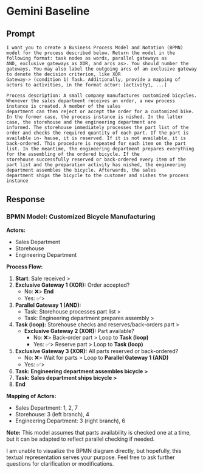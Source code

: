 # Gemini Baseline

## Prompt 

    I want you to create a Business Process Model and Notation (BPMN) model for the process described below. Return the model in the following format: task nodes as words, parallel gateways as 
    AND, exclusive gateways as XOR, and arcs as>. You should number the gateways. You may also label the outgoing arcs of an exclusive gateway to denote the decision criterion, like XOR 
    Gateway-> (condition 1) Task. Additionally, provide a mapping of actors to activities, in the format actor: [activity1, ...]

    Process description: A small company manufactures customized bicycles. Whenever the sales department receives an order, a new process instance is created. A member of the sales 
    department can then reject or accept the order for a customized bike. In the former case, the process instance is nished. In the latter case, the storehouse and the engineering department are 
    informed. The storehouse immediately processes the part list of the order and checks the required quantity of each part. If the part is available in- hause, it is reserved. If it is not available, it is 
    back-ordered. This procedure is repeated for each item on the part list. In the meantime, the engineering department prepares everything for the assembling of the ordered bicycle. If the 
    storehouse successfully reserved or back-ordered every item of the part list and the preparation activity has nished, the engineering department assembles the bicycle. Afterwards, the sales 
    department ships the bicycle to the customer and nishes the process instance

## Response
### BPMN Model: Customized Bicycle Manufacturing

**Actors:**

* Sales Department
* Storehouse
* Engineering Department

**Process Flow:**

1. **Start**: Sale received >
2. **Exclusive Gateway 1 (XOR):** Order accepted?
    * No: ❌> **End**
    * Yes: ✅>
3. **Parallel Gateway 1 (AND):**
    * Task: Storehouse processes part list >
    * Task: Engineering department prepares assembly >
4. **Task (loop):** Storehouse checks and reserves/back-orders part >
    * **Exclusive Gateway 2 (XOR):** Part available?
        * No: ❌> Back-order part > Loop to **Task (loop)**
        * Yes: ✅> Reserve part > Loop to **Task (loop)**
5. **Exclusive Gateway 3 (XOR):** All parts reserved or back-ordered?
    * No: ❌> Wait for parts > Loop to **Parallel Gateway 1 (AND)**
    * Yes: ✅>
6. **Task: Engineering department assembles bicycle >**
7. **Task: Sales department ships bicycle >**
8. **End**

**Mapping of Actors:**

* Sales Department: 1, 2, 7
* Storehouse: 3 (left branch), 4
* Engineering Department: 3 (right branch), 6

**Note:** This model assumes that parts availability is checked one at a time, but it can be adapted to reflect parallel checking if needed.

I am unable to visualize the BPMN diagram directly, but hopefully, this textual representation serves your purpose. Feel free to ask further questions for clarification or modifications.

